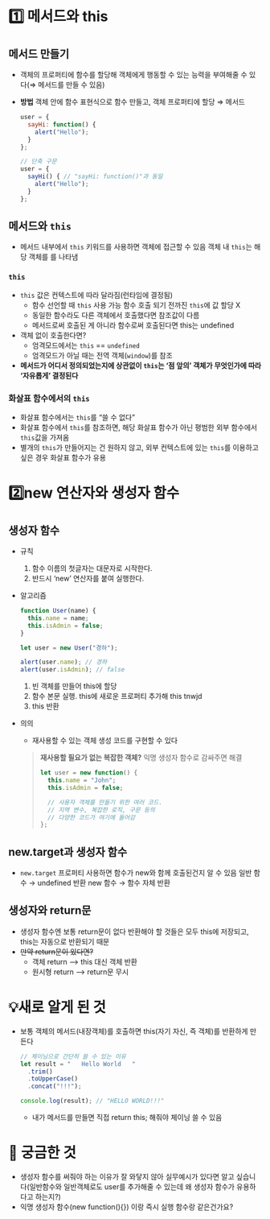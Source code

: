 # 1️⃣ 메서드와 this

## 메서드 만들기

- 객체의 프로퍼티에 함수를 할당해 객체에게 행동할 수 있는 능력을 부여해줄 수 있다(⇒ 메서드를 만들 수 있음)
- **방법**
객체 안에 함수 표현식으로 함수 만들고, 객체 프로퍼티에 할당 ⇒ 메서드
    
    ```jsx
    user = {
      sayHi: function() {
        alert("Hello");
      }
    };
    
    // 단축 구문
    user = {
      sayHi() { // "sayHi: function()"과 동일
        alert("Hello");
      }
    };
    ```
    

## 메서드와 `this`

- 메서드 내부에서 `this` 키워드를 사용하면 객체에 접근할 수 있음
객체 내 `this`는 해당 객체를 를 나타냄

### `this`

- `this` 값은 컨텍스트에 따라 달라짐(런타임에 결정됨)
    - 함수 선언할 때 `this` 사용 가능
    함수 호출 되기 전까진 `this`에 값 할당 X
    - 동일한 함수라도 다른 객체에서 호출했다면 참조값이 다름
    - 메서드로써 호출된 게 아니라 함수로써 호출된다면 this는 undefined
- 객체 없이 호출한다면?
    - 엄격모드에서는 `this` == `undefined`
    - 엄격모드가 아닐 때는 전역 객체(`window`)를 참조
- **메서드가 어디서 정의되었는지에 상관없이 `this`는 ‘점 앞의’ 객체가 무엇인가에 따라 ‘자유롭게’ 결정된다**

### 화살표 함수에서의 `this`

- 화살표 함수에서는 `this`를 “쓸 수 없다”
- 화살표 함수에서 `this`를  참조하면,
해당 화살표 함수가 아닌 평범한 외부 함수에서 `this`값을 가져옴
- 별개의 `this`가 만들어지는 건 원하지 않고, 
외부 컨텍스트에 있는 `this`를 이용하고 싶은 경우 화살표 함수가 유용

# 2️⃣new 연산자와 생성자 함수

## 생성자 함수

- 규칙
    1. 함수 이름의 첫글자는 대문자로 시작한다.
    2. 반드시 ‘new’ 연산자를 붙여 실행한다.
- 알고리즘
    
    ```jsx
    function User(name) {
      this.name = name;
      this.isAdmin = false;
    }
    
    let user = new User("경하");
    
    alert(user.name); // 경하
    alert(user.isAdmin); // false
    ```
    
    1. 빈 객체를 만들어 this에 할당
    2. 함수 본문 실행. this에 새로운 프로퍼티 추가해 this tnwjd
    3. this 반환
- 의의
    - 재사용할 수 있는 객체 생성 코드를 구현할 수 있다
    
    > **재사용할 필요가 없는 복잡한 객체?**
    익명 생성자 함수로 감싸주면 해결
    > 
    > 
    > ```jsx
    > let user = new function() {
    >   this.name = "John";
    >   this.isAdmin = false;
    > 
    >   // 사용자 객체를 만들기 위한 여러 코드.
    >   // 지역 변수, 복잡한 로직, 구문 등의
    >   // 다양한 코드가 여기에 들어감
    > };
    > ```
    > 

## new.target과 생성자 함수

- `new.target` 프로퍼티 사용하면 함수가 new와 함께 호출된건지 알 수 있음
일반 함수 → undefined 반환
new 함수 → 함수 자체 반환

## 생성자와 return문

- 생성자 함수엔 보통 return문이 없다
반환해야 할 것들은 모두 this에 저장되고,
this는 자동으로 반환되기 때문
- ~~만약 return문이 있다면?~~
    - 객체 return —> this 대신 객체 반환
    - 원시형 return —> return문 무시
 
# 💡새로 알게 된 것

- 보통 객체의 메서드(내장객체)를 호출하면 this(자기 자신, 즉 객체)를 반환하게 만든다
    
    ```jsx
    // 체이닝으로 간단히 쓸 수 있는 이유
    let result = "   Hello World   "
      .trim()
      .toUpperCase()
      .concat("!!!");
    
    console.log(result); // "HELLO WORLD!!!"
    ```
    
    - 내가 메서드를 만들면 직접 return this; 해줘야 체이닝 쓸 수 있음

# 👀 궁금한 것

- 생성자 함수를 써줘야 하는 이유가 잘 와닿지 않아 실무예시가 있다면 알고 싶습니다(일반함수와 일반객체로도 user를 추가해줄 수 있는데 왜 생성자 함수가 유용하다고 하는지?)
- 익명 생성자 함수(new function(){}) 이랑 즉시 실행 함수랑 같은건가요?
